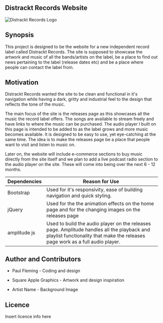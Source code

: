 ## Distrackt Records Website
![Distrackt Records Logo](https://scontent.fdub2-1.fna.fbcdn.net/v/t31.0-8/18401962_1476086745743030_3445565603802086013_o.jpg?oh=0083c356b5c2a288e3c03b7a33c63b92&oe=5A66A9E2)


## Synopsis
This project is designed to be the website for a new independent record label
called Distrackt Records. The site is supposed to showcase the artwork and music
of all the bands/artists on the label, be a place to find out news pertaining to 
the label (release dates etc) and be a place where people can contact the label from.

## Motivation 
Distrackt Records wanted the site to be clean and functional in it's navigation while 
having a dark, gritty and industrial feel to the design that reflects the tone of the music.

The main focus of the site is the releases page as this showcases all the music the record 
label offers. The songs are available to stream freely and have links to where the music can 
be purchased. The audio player I built on this page is intended to be added to as the label grows
and more music becomes available. It is designed to be easy to use, yet eye-catching at the 
same time. The idea is to make the releases page be a place that people want to visit and listen 
to music on.

Later on, the website will include e-commerce sections to buy music directly from the site itself
and we plan to add a live podcast radio section to the audio player on the site. These will come
into being over the next 6 - 12 months.

   Dependencies |  Reason for Use
--------------- | -----------------------------------------------------------------------------------------
Bootstrap       |   Used for it's responsivity, ease of building navigation and quick styling.
jQuery          |   Used for the the animation effects on the home page and for the changing images on the releases page
amplitude js    |   Used to build the audio player on the releases page. Amplitude handles all the playback and playlist functionality that make the releases page work as a full audio player.



## Author and Contributors
* Paul Fleming  - Coding and design

* Square Apple Graphics  - Artwork and design inspiration

* Artist Name  - Background Image


## Licence
Insert licence info here


